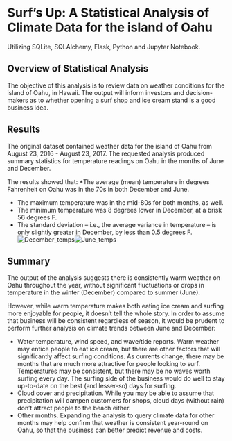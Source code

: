 # Surf’s Up: A Statistical Analysis of Climate Data for the island of Oahu
Utilizing SQLite, SQLAlchemy, Flask, Python and Jupyter Notebook.

## Overview of Statistical Analysis
The objective of this analysis is to review data on weather conditions for the island of Oahu, in Hawaii. The output will inform investors and decision-makers as to whether opening a surf shop and ice cream stand is a good business idea.

## Results
The original dataset contained weather data for the island of Oahu from August 23, 2016 - August 23, 2017. The requested analysis produced summary statistics for temperature readings on Oahu in the months of June and December. 

The results showed that:
*The average (mean) temperature in degrees Fahrenheit on Oahu was in the 70s in both December and June.
* The maximum temperature was in the mid-80s for both months, as well.
* The minimum temperature was 8 degrees lower in December, at a brisk 56 degrees F.
* The standard deviation – i.e., the average variance in temperature – is only slightly greater in December, by less than 0.5 degrees F.
![December_temps](https://user-images.githubusercontent.com/100387078/165133007-6e4f9c98-6990-4717-82b1-ea2c7e4c7ef6.png)![June_temps](https://user-images.githubusercontent.com/100387078/165133039-9849a9c8-a740-4bb1-9a41-82cf685fd870.png)

## Summary
The output of the analysis suggests there is consistently warm weather on Oahu throughout the year, without significant fluctuations or drops in temperature in the winter (December) compared to summer (June). 

However, while warm temperature makes both eating ice cream and surfing more enjoyable for people, it doesn’t tell the whole story. In order to assume that business will be consistent regardless of season, it would be prudent to perform further analysis on climate trends between June and December:
* Water temperature, wind speed, and wave/tide reports. Warm weather may entice people to eat ice cream, but there are other factors that will significantly affect surfing conditions. As currents change, there may be months that are much more attractive for people looking to surf. Temperatures may be consistent, but there may be no waves worth surfing every day. The surfing side of the business would do well to stay up-to-date on the best (and lesser-so) days for surfing.
* Cloud cover and precipitation. While you may be able to assume that precipitation will dampen customers for shops, cloud days (without rain) don’t attract people to the beach either. 
* Other months. Expanding the analysis to query climate data for other months may help confirm that weather is consistent year-round on Oahu, so that the 
business can better predict revenue and costs.

